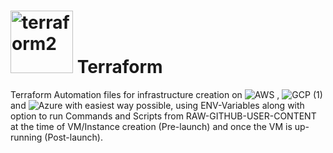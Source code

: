 # <img width="100" alt="terraform2" src="https://github.com/prabhatraghav/terraform/assets/156128444/2a23b1ee-4efa-4861-89bb-5a579bdde9b5"> Terraform

Terraform Automation files for infrastructure creation on ![AWS](https://github.com/prabhatraghav/terraform/assets/156128444/acd6c024-a599-4c68-9ec8-835b79661b85) , ![GCP (1)](https://github.com/prabhatraghav/terraform/assets/156128444/4cf77d80-7269-4423-9bfd-0b19678d0a07) and ![Azure](https://github.com/prabhatraghav/terraform/assets/156128444/35fe714a-3152-463b-ab0f-dea727e2bac3) with easiest way possible, using ENV-Variables along with option to run Commands and Scripts from RAW-GITHUB-USER-CONTENT at the time of VM/Instance creation (Pre-launch) and once the VM is up-running (Post-launch).
